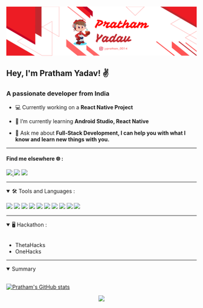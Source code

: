 [![ProfileBanner](https://github.com/ypratham/ypratham/blob/main/Images/GitHub%20Banner.png)](https://github.com/ypratham)


## Hey, I'm Pratham Yadav! ✌️ 

<h3>A passionate developer from India</h3>

- :computer: Currently working on a **React Native Project**

- 🌱 I’m currently learning **Android Studio, React Native**

- 💬 Ask me about **Full-Stack Development, I can help you with what I know and learn new things with you.**

----

<h4 align="left">Find me elsewhere 🌐 :</h4>
<p align="left">
<a href="https://www.hackerrank.com/pyadav5000" target="blank">

<img src="https://img.shields.io/badge/LinkedIn--blue?logo=linkedin&style=social" /> 
 
  
</a>
<a href="https://instagram.com/pratham_0014" target="blank"><img src="https://img.shields.io/badge/Instagram--blue?logo=instagram&style=social" /></a>

</a>
<a href="mailto:ypratham0014@gmail.com" target="blank"><img src="https://img.shields.io/badge/Gmail--blue?logo=gmail&style=social" /></a>

</p>

---
<details open>
  <summary> 🛠️ Tools and Languages : </summary>
<br>
  <img src="https://img.shields.io/badge/code-Front--end-blue" /> 

  <img src="https://img.shields.io/badge/code-C/C++-blue" /> 

  <img src="https://img.shields.io/badge/code-Java-blue" /> 

  <img src="https://img.shields.io/badge/code-Python-blue" /> 

  <img src="https://img.shields.io/badge/code-Back--end-blue" /> 

  <img src="https://img.shields.io/badge/tools-Blender-blue" /> 

  <img src="https://img.shields.io/badge/tools-Illustrator-blue" /> 

  <img src="https://img.shields.io/badge/tools-Photoshop-blue" /> 

  <img src="https://img.shields.io/badge/tools-Primer Pro-blue" /> 

  <img src="https://img.shields.io/badge/editor-VS Code-blue" /> 



    
</details>

----

<details open>
  <summary>🖥️ Hackathon : </summary>
  <br>
  <ul>
    <li>ThetaHacks</li>
    <li>OneHacks</li>
  </ul>
 </details>

---
   <details open>
  <summary> Summary </summary>
  <br>
  
  [![Pratham's GitHub stats](https://github-readme-stats.vercel.app/api?username=ypratham&show_icons=true&theme=radical)](https://github.com/anuraghazra/github-readme-stats)

 </details>

<p align="center">
    <img src="https://img.shields.io/badge/THANKS%20FOR-VISITING%20%EF%B8%8F-informational?style=flat&logo=github"/>    
</p>



